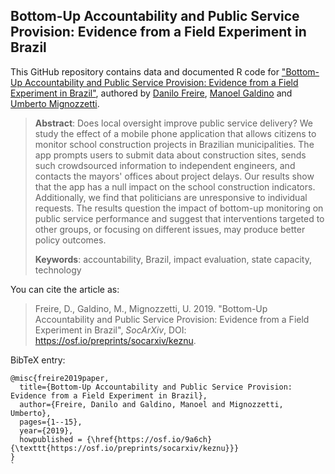 ## Bottom-Up Accountability and Public Service Provision: Evidence from a Field Experiment in Brazil

This GitHub repository contains data and documented R code for ["Bottom-Up Accountability and Public Service Provision: Evidence from a Field Experiment in Brazil"](https://osf.io/preprints/socarxiv/keznu), authored by [Danilo Freire](http://danilofreire.github.io), [Manoel Galdino](https://www.transparencia.org.br/quem_somos#quem_somos) and [Umberto Mignozzetti](http://umbertomig.com).

> **Abstract**: Does local oversight improve public service delivery? We study the effect of a mobile phone application that allows citizens to monitor school construction projects in Brazilian municipalities. The app prompts users to submit data about construction sites, sends such crowdsourced information to independent engineers, and contacts the mayors' offices about project delays. Our results show that the app has a null impact on the school construction indicators. Additionally, we find that politicians are unresponsive to individual requests. The results question the impact of bottom-up monitoring on public service performance and suggest that interventions targeted to other groups, or focusing on different issues, may produce better policy outcomes.
>
> **Keywords**: accountability, Brazil, impact evaluation, state capacity, technology

You can cite the article as: 

> Freire, D., Galdino, M., Mignozzetti, U. 2019. "Bottom-Up Accountability and Public Service Provision: Evidence from a Field Experiment in Brazil", _SocArXiv_, DOI: <https://osf.io/preprints/socarxiv/keznu>.

BibTeX entry:

```
@misc{freire2019paper,
  title={Bottom-Up Accountability and Public Service Provision: Evidence from a Field Experiment in Brazil},
  author={Freire, Danilo and Galdino, Manoel and Mignozzetti, Umberto},
  pages={1--15},
  year={2019},
  howpublished = {\href{https://osf.io/9a6ch}{\texttt{https://osf.io/preprints/socarxiv/keznu}}}
}
`
